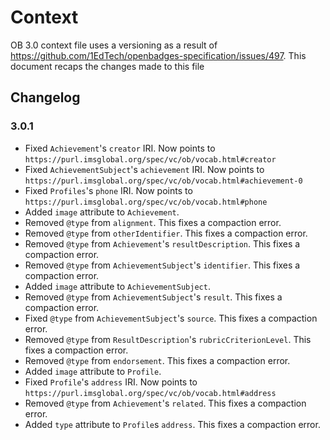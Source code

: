 # Context

OB 3.0 context file uses a versioning as a result of https://github.com/1EdTech/openbadges-specification/issues/497. This document recaps the changes made to this file

## Changelog

### 3.0.1

- Fixed `Achievement`'s `creator` IRI. Now points to `https://purl.imsglobal.org/spec/vc/ob/vocab.html#creator`
- Fixed `AchievementSubject`'s `achievement` IRI. Now points to `https://purl.imsglobal.org/spec/vc/ob/vocab.html#achievement-0`
- Fixed `Profiles`'s `phone` IRI. Now points to `https://purl.imsglobal.org/spec/vc/ob/vocab.html#phone`
- Added `image` attribute to `Achievement`.
- Removed `@type` from `alignment`. This fixes a compaction error.
- Removed `@type` from `otherIdentifier`. This fixes a compaction error.
- Removed `@type` from `Achievement`'s `resultDescription`. This fixes a compaction error.
- Removed `@type` from `AchievementSubject`'s `identifier`. This fixes a compaction error.
- Added `image` attribute to `AchievementSubject`.
- Removed `@type` from `AchievementSubject`'s `result`. This fixes a compaction error.
- Fixed `@type` from `AchievementSubject`'s `source`. This fixes a compaction error.
- Removed `@type` from `ResultDescription`'s `rubricCriterionLevel`. This fixes a compaction error.
- Removed `@type` from `endorsement`. This fixes a compaction error.
- Added `image` attribute to `Profile`.
- Fixed `Profile`'s `address` IRI. Now points to `https://purl.imsglobal.org/spec/vc/ob/vocab.html#address`
- Removed `@type` from `Achievement`'s `related`. This fixes a compaction error.
- Added `type` attribute to `Profile`s `address`. This fixes a compaction error.

